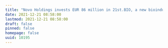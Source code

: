 ```yaml
---
title: "Novo Holdings invests EUR 86 million in 21st.BIO, a new bioindustrial scale-up company building on technology base from Novozymes"
date: 2021-12-21 08:58:00
lastmod: 2021-12-21 08:58:00
draft: false
pinned: false
homepage: false
uuid: 10195
---
```

